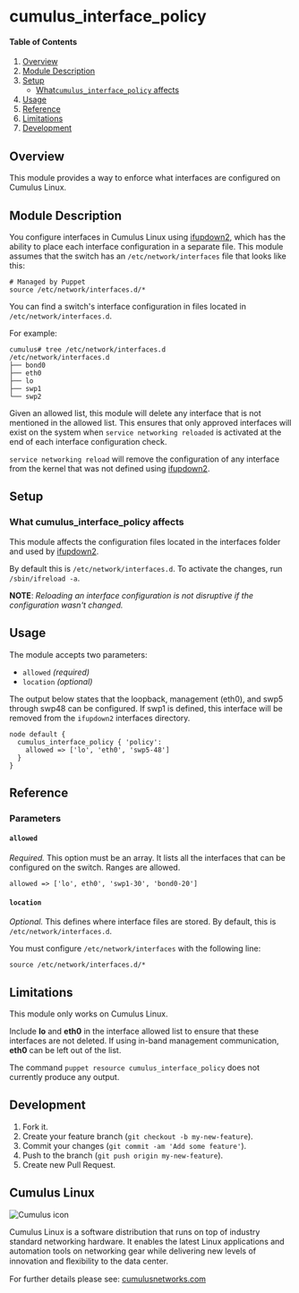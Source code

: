 # cumulus_interface_policy

#### Table of Contents

1. [Overview](#overview)
2. [Module Description](#module-description)
3. [Setup](#setup)
    * [What`cumulus_interface_policy` affects](#what-cumulus_interface_policy-affects)
4. [Usage](#usage)
5. [Reference](#reference)
5. [Limitations](#limitations)
6. [Development](#development)

## Overview

This module provides a way to enforce what interfaces are configured on Cumulus Linux.

## Module Description

You configure interfaces in Cumulus Linux using [ifupdown2](http://docs.cumulusnetworks.com/display/CL25/Network+Interface+Management+Using+ifupdown), which has the ability to place each interface configuration in a separate file. This module assumes that the switch has an `/etc/network/interfaces` file that looks like this:

```
# Managed by Puppet
source /etc/network/interfaces.d/*
```

You can find a switch's interface configuration in files located in `/etc/network/interfaces.d`.

For example:
```
cumulus# tree /etc/network/interfaces.d
/etc/network/interfaces.d
├── bond0
├── eth0
├── lo
├── swp1
└── swp2
```

Given an allowed list, this module will delete any interface that is not mentioned in the allowed list. This ensures that only approved interfaces will exist on the system when `service networking reloaded` is activated at the end of each interface configuration check.

`service networking reload` will remove the configuration of any interface from the kernel that was not defined using [ifupdown2](http://docs.cumulusnetworks.com/display/CL25/Network+Interface+Management+Using+ifupdown2).

## Setup

### What cumulus_interface_policy affects

This module affects the configuration files located in the interfaces folder and used by [ifupdown2](http://docs.cumulusnetworks.com/display/CL25/Network+Interface+Management+Using+ifupdown2).

By default this is `/etc/network/interfaces.d`. To activate the changes, run `/sbin/ifreload -a`.

**NOTE**:
_Reloading an interface configuration is not disruptive if the configuration wasn't changed._


## Usage

The module accepts two parameters:

* `allowed` _(required)_
* `location` _(optional)_

The output below states that the loopback, management (eth0), and swp5
through swp48 can be configured. If swp1 is defined, this interface
will be removed from the `ifupdown2` interfaces directory.

```
node default {
  cumulus_interface_policy { 'policy':
    allowed => ['lo', 'eth0', 'swp5-48']
  }
}

```

## Reference

### Parameters

#### `allowed`

_Required._ This option must be an array. It lists all the interfaces that can be configured on the switch. Ranges are allowed.

```
allowed => ['lo', eth0', 'swp1-30', 'bond0-20']
```

#### `location`

_Optional._ This defines where interface files are stored. By default, this is ``/etc/network/interfaces.d``.

You must configure `/etc/network/interfaces` with the following line:

```
source /etc/network/interfaces.d/*
```

## Limitations

This module only works on Cumulus Linux.

Include **lo** and **eth0** in the interface allowed list to ensure that these
interfaces are not deleted. If using in-band management communication,
**eth0** can be left out of the list.

The command `puppet resource cumulus_interface_policy` does not currently produce any output.

## Development

1. Fork it.
2. Create your feature branch (`git checkout -b my-new-feature`).
3. Commit your changes (`git commit -am 'Add some feature'`).
4. Push to the branch (`git push origin my-new-feature`).
5. Create new Pull Request.

## Cumulus Linux

![Cumulus icon](http://cumulusnetworks.com/static/cumulus/img/logo_2014.png)

Cumulus Linux is a software distribution that runs on top of industry standard networking hardware. It enables the latest Linux applications and automation tools on networking gear while delivering new levels of innovation and ﬂexibility to the data center.

For further details please see: [cumulusnetworks.com](http://www.cumulusnetworks.com)
